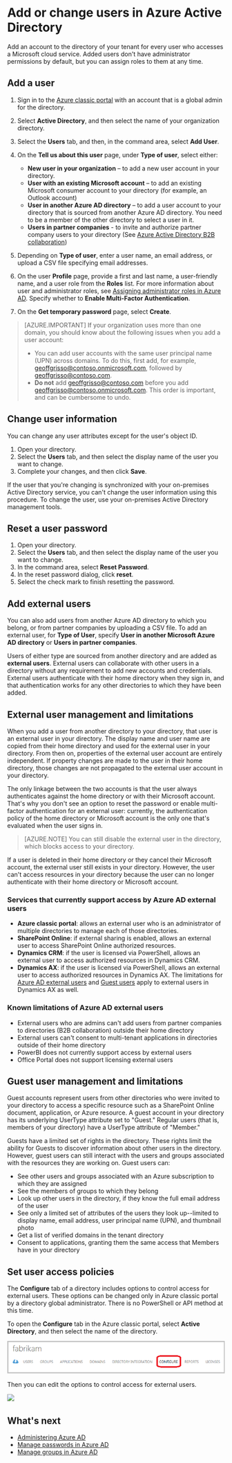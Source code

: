 <properties
	pageTitle="Add users or change user information in Azure Active Directory | Microsoft Azure"
	description="Explains how to Add users or change user information in Azure Active Directory, including external and guest users."
	services="active-directory"
	documentationCenter=""
	authors="curtand"
	manager="stevenpo"
	editor=""/>

<tags
	ms.service="active-directory"
	ms.workload="identity"
	ms.tgt_pltfrm="na"
	ms.devlang="na"
	ms.topic="get-started-article"
	ms.date="03/31/2016"
	ms.author="curtand;viviali"/>

# Add or change users in Azure Active Directory

Add an account to the directory of your tenant for every user who accesses a Microsoft cloud service. Added users don't have administrator permissions by default, but you can assign roles to them at any time.

## Add a user

1. Sign in to the [Azure classic portal](https://manage.windowsazure.com) with an account that is a global admin for the directory.
2. Select **Active Directory**, and then select the name of your organization directory.
3. Select the **Users** tab, and then, in the command area, select **Add User**.
4. On the **Tell us about this user** page, under **Type of user**, select either:

	- **New user in your organization** – to add a new user account in your directory.
	- **User with an existing Microsoft account** – to add an existing Microsoft consumer account to your directory (for example, an Outlook account)
	- **User in another Azure AD directory** – to add a user account to your directory that is sourced from another Azure AD directory. You need to be a member of the other directory to select a user in it.
	- **Users in partner companies** - to invite and authorize partner company users to your directory (See [Azure Active Directory B2B collaboration](active-directory-b2b-what-is-azure-ad-b2b.md))


5. Depending on **Type of user**, enter a user name, an email address, or upload a CSV file specifying email addresses.
6. On the user **Profile** page, provide a first and last name, a user-friendly name, and a user role from the **Roles** list. For more information about user and administrator roles, see [Assigning administrator roles in Azure AD](active-directory-assign-admin-roles.md). Specify whether to **Enable Multi-Factor Authentication**.
7. On the **Get temporary password** page, select **Create**.

> [AZURE.IMPORTANT] If your organization uses more than one domain, you should know about the following issues when you add a user account:
>
> - You can add user accounts with the same user principal name (UPN) across domains. To do this, first add, for example, geoffgrisso@contoso.onmicrosoft.com, followed by geoffgrisso@contoso.com.
> - **Do not** add geoffgrisso@contoso.com before you add geoffgrisso@contoso.onmicrosoft.com. This order is important, and can be cumbersome to undo.

## Change user information

You can change any user attributes except for the user's object ID.

1. Open your directory.
2. Select the **Users** tab, and then select the display name of the user you want to change.
3. Complete your changes, and then click **Save**.

If the user that you're changing is synchronized with your on-premises Active Directory service, you can't change the user information using this procedure. To change the user, use your on-premises Active Directory management tools.

## Reset a user password

1. Open your directory.
2. Select the **Users** tab, and then select the display name of the user you want to change.
3. In the command area, select **Reset Password**.
4. In the reset password dialog, click **reset**.
5. Select the check mark to finish resetting the password.

## Add external users

You can also add users from another Azure AD directory to which you belong, or from partner companies by uploading a CSV file. To add an external user, for **Type of User**, specify **User in another Microsoft Azure AD directory** or **Users in partner companies**.

Users of either type are sourced from another directory and are added as **external users**. External users can collaborate with other users in a directory without any requirement to add new accounts and credentials. External users authenticate with their home directory when they sign in, and that authentication works for any other directories to which they have been added.

## External user management and limitations

When you add a user from another directory to your directory, that user is an external user in your directory. The display name and user name are copied from their home directory and used for the external user in your directory. From then on, properties of the external user account are entirely independent. If property changes are made to the user in their home directory, those changes are not propagated to the external user account in your directory.

The only linkage between the two accounts is that the user always authenticates against the home directory or with their Microsoft account. That's why you don't see an option to reset the password or enable multi-factor authentication for an external user: currently, the authentication policy of the home directory or Microsoft account is the only one that's evaluated when the user signs in.

> [AZURE.NOTE]
> You can still disable the external user in the directory, which blocks access to your directory.

If a user is deleted in their home directory or they cancel their Microsoft account, the external user still exists in your directory. However, the user can't access resources in your directory because the user can no longer authenticate with their home directory or Microsoft account.

### Services that currently support access by Azure AD external users

- **Azure classic portal**: allows an external user who is an administrator of multiple directories to manage each of those directories.
- **SharePoint Online**: if external sharing is enabled, allows an external user to access SharePoint Online authorized resources.
- **Dynamics CRM**: if the user is licensed via PowerShell, allows an external user to access authorized resources in Dynamics CRM.
- **Dynamics AX**: if the user is licensed via PowerShell, allows an external user to access authorized resources in Dynamics AX. The limitations for [Azure AD external users](#known-limitations-of-azure-ad-external-users) and [Guest users](#guest-user-management-and-limitations) apply to external users in Dynamics AX as well.

### Known limitations of Azure AD external users

- External users who are admins can't add users from partner companies to directories (B2B collaboration) outside their home directory
- External users can't consent to multi-tenant applications in directories outside of their home directory
- PowerBI does not currently support access by external users
- Office Portal does not support licensing external users

## Guest user management and limitations

Guest accounts represent users from other directories who were invited to your directory to access a specific resource such as a SharePoint Online document, application, or Azure resource. A guest account in your directory has its underlying UserType attribute set to "Guest." Regular users (that is, members of your directory) have a UserType attribute of "Member."

Guests have a limited set of rights in the directory. These rights limit the ability for Guests to discover information about other users in the directory. However, guest users  can still interact with the users and groups associated with the resources they are working on. Guest users can:

- See other users and groups associated with an Azure subscription to which they are assigned
- See the members of groups to which they belong
- Look up other users in the directory, if they know the full email address of the user
- See only a limited set of attributes of the users they look up--limited to display name, email address, user principal name (UPN), and thumbnail photo
- Get a list of verified domains in the tenant directory
- Consent to applications, granting them the same access that Members have in your directory

## Set user access policies

The **Configure** tab of a directory includes options to control access for external users. These options can be changed only in Azure classic portal by a directory global administrator. There is no PowerShell or API method at this time.

To open the **Configure** tab in the Azure classic portal, select **Active Directory**, and then select the name of the directory.

![Configure tab in Azure Active Directory][1]

Then you can edit the options to control access for external users.

![][2]


## What's next

- [Administering Azure AD](active-directory-administer.md)
- [Manage passwords in Azure AD](active-directory-manage-passwords.md)
- [Manage groups in Azure AD](active-directory-manage-groups.md)

<!--Image references-->
[1]: ./media/active-directory-create-users/RBACDirConfigTab.png
[2]: ./media/active-directory-create-users/RBACGuestAccessControls.png
